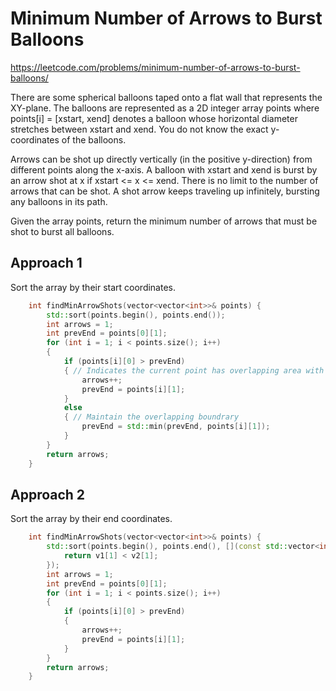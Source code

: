 # Minimum Number of Arrows to Burst Balloons

https://leetcode.com/problems/minimum-number-of-arrows-to-burst-balloons/

There are some spherical balloons taped onto a flat wall that represents the XY-plane. The balloons are represented as a 2D integer array points where points[i] = [xstart, xend] denotes a balloon whose horizontal diameter stretches between xstart and xend. You do not know the exact y-coordinates of the balloons.

Arrows can be shot up directly vertically (in the positive y-direction) from different points along the x-axis. A balloon with xstart and xend is burst by an arrow shot at x if xstart <= x <= xend. There is no limit to the number of arrows that can be shot. A shot arrow keeps traveling up infinitely, bursting any balloons in its path.

Given the array points, return the minimum number of arrows that must be shot to burst all balloons.

## Approach 1

Sort the array by their start coordinates.

``` C++
    int findMinArrowShots(vector<vector<int>>& points) {
        std::sort(points.begin(), points.end());
        int arrows = 1;
        int prevEnd = points[0][1];
        for (int i = 1; i < points.size(); i++)
        {
            if (points[i][0] > prevEnd)
            { // Indicates the current point has overlapping area with previous record, switch to a new boundrary
                arrows++;
                prevEnd = points[i][1];
            }
            else
            { // Maintain the overlapping boundrary
                prevEnd = std::min(prevEnd, points[i][1]);
            }
        }
        return arrows;
    }
```

## Approach 2

Sort the array by their end coordinates.

``` C++
    int findMinArrowShots(vector<vector<int>>& points) {
        std::sort(points.begin(), points.end(), [](const std::vector<int>& v1, const std::vector<int>& v2){
            return v1[1] < v2[1];
        });
        int arrows = 1;
        int prevEnd = points[0][1];
        for (int i = 1; i < points.size(); i++)
        {
            if (points[i][0] > prevEnd)
            {
                arrows++;
                prevEnd = points[i][1];
            }
        }
        return arrows;
    }
```